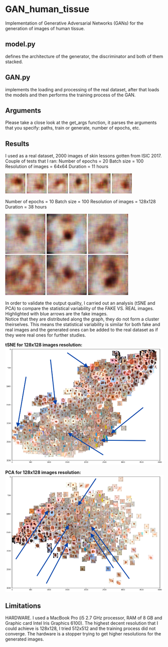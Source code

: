 # GAN_human_tissue
Implementation of Generative Adversarial Networks (GANs) for the generation of images of human tissue.

## model.py
defines the architecture of the generator, the discriminator and both of them stacked.
## GAN.py
implements the loading and processing of the real dataset, after that loads the models and then performs the training process of the GAN.

## Arguments
Please take a close look at the get_args function, it parses the arguments that you specify: paths, train or generate, number of epochs, etc. 

## Results
I used as a real dataset, 2000 images of skin lessons gotten from ISIC 2017.  
Couple of tests that I ran:
Number of epochs = 20 
Batch size = 100
Resolution of images = 64x64 
Duration = 11 hours

![alt text](https://github.com/pjsegcab/GAN_human_tissue/blob/master/64x64/10.jpg) ![alt text](https://github.com/pjsegcab/GAN_human_tissue/blob/master/64x64/11.jpg) ![alt text](https://github.com/pjsegcab/GAN_human_tissue/blob/master/64x64/14.jpg) ![alt text](https://github.com/pjsegcab/GAN_human_tissue/blob/master/64x64/19.jpg) ![alt text](https://github.com/pjsegcab/GAN_human_tissue/blob/master/64x64/20.jpg) ![alt text](https://github.com/pjsegcab/GAN_human_tissue/blob/master/64x64/21.jpg)

Number of epochs = 10
Batch size = 100
Resolution of images = 128x128 
Duration = 38 hours

![alt text](https://github.com/pjsegcab/GAN_human_tissue/blob/master/128x128/11.jpg) ![alt text](https://github.com/pjsegcab/GAN_human_tissue/blob/master/128x128/18.jpg) ![alt text](https://github.com/pjsegcab/GAN_human_tissue/blob/master/128x128/19.jpg) ![alt text](https://github.com/pjsegcab/GAN_human_tissue/blob/master/128x128/20.jpg) ![alt text](https://github.com/pjsegcab/GAN_human_tissue/blob/master/128x128/22.jpg) ![alt text](https://github.com/pjsegcab/GAN_human_tissue/blob/master/128x128/23.jpg)  

In order to validate the output quality, I carried out an analysis (tSNE and PCA) to compare the statistical variability of the FAKE VS. REAL images. Highlighted with blue arrows are the fake images.  
Notice that they are distributed along the graph, they do not form a cluster theirselves. This means the statistical variability is similar for both fake and real images and the generated ones can be added to the real dataset as if they were real ones for further studies.  

__tSNE for 128x128 images resolution:__  
![alt text](https://github.com/pjsegcab/GAN_human_tissue/blob/master/Validation/tSNE_128px.png)  

__PCA for 128x128 images resolution:__  
![alt text](https://github.com/pjsegcab/GAN_human_tissue/blob/master/Validation/PCA_128px.png)  


## Limitations
HARDWARE. I used a MacBook Pro (i5 2.7 GHz processor, RAM of 8 GB and Graphic card Intel Iris Graphics 6100). The highest decent resolution that I could achieve is 128x128, I tried 512x512 and the training process did not converge. The hardware is a stopper trying to get higher resolutions for the generated images.




